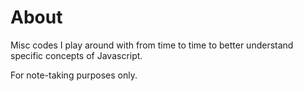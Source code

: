 # About

Misc codes I play around with from time to time to better understand specific concepts of Javascript.

For note-taking purposes only. 
